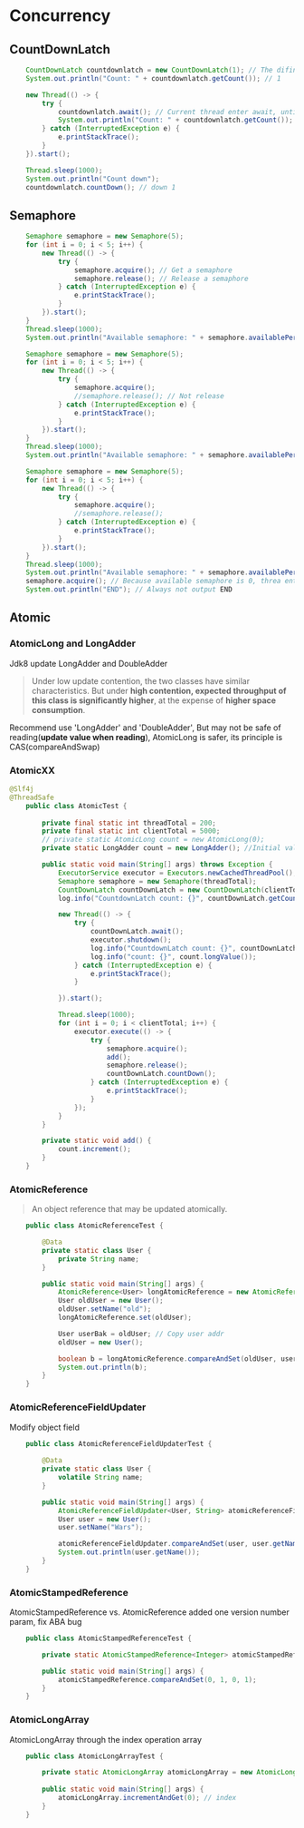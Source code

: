# Concurrency

## CountDownLatch
``` java
	CountDownLatch countdownlatch = new CountDownLatch(1); // The difinition count is 1
	System.out.println("Count: " + countdownlatch.getCount()); // 1

	new Thread(() -> {
		try {
			countdownlatch.await(); // Current thread enter await, until count reduced to 0
			System.out.println("Count: " + countdownlatch.getCount()); // 0
		} catch (InterruptedException e) {
			e.printStackTrace();
		}
	}).start();

	Thread.sleep(1000);
	System.out.println("Count down");
	countdownlatch.countDown(); // down 1
```

## Semaphore
``` java
    Semaphore semaphore = new Semaphore(5);
    for (int i = 0; i < 5; i++) {
        new Thread(() -> {
            try {
                semaphore.acquire(); // Get a semaphore
                semaphore.release(); // Release a semaphore
            } catch (InterruptedException e) {
                e.printStackTrace();
            }
        }).start();
    }
   	Thread.sleep(1000);
    System.out.println("Available semaphore: " + semaphore.availablePermits()); // 5
```
``` java
    Semaphore semaphore = new Semaphore(5);
    for (int i = 0; i < 5; i++) {
        new Thread(() -> {
            try {
                semaphore.acquire();
                //semaphore.release(); // Not release
            } catch (InterruptedException e) {
                e.printStackTrace();
            }
        }).start();
    }
    Thread.sleep(1000);
    System.out.println("Available semaphore: " + semaphore.availablePermits()); // 0
```
``` java
	Semaphore semaphore = new Semaphore(5);
	for (int i = 0; i < 5; i++) {
		new Thread(() -> {
			try {
				semaphore.acquire();
				//semaphore.release();
			} catch (InterruptedException e) {
				e.printStackTrace();
			}
		}).start();
	}
	Thread.sleep(1000);
	System.out.println("Available semaphore: " + semaphore.availablePermits()); // 0
	semaphore.acquire(); // Because available semaphore is 0, threa enters await status, until available gt 0
	System.out.println("END"); // Always not output END
```

## Atomic

### AtomicLong and LongAdder
Jdk8 update LongAdder and DoubleAdder  
> Under low update contention, the two classes have similar characteristics. But under 
**high contention, expected throughput of this class is significantly higher**, at the 
expense of **higher space consumption**.

Recommend use 'LongAdder' and 'DoubleAdder',
But may not be safe of reading(**update value when reading**), AtomicLong is safer, its principle is CAS(compareAndSwap)

### AtomicXX
``` java
@Slf4j
@ThreadSafe
    public class AtomicTest {
        
        private final static int threadTotal = 200;
        private final static int clientTotal = 5000;
        // private static AtomicLong count = new AtomicLong(0);
        private static LongAdder count = new LongAdder(); //Initial value is 0

        public static void main(String[] args) throws Exception {
            ExecutorService executor = Executors.newCachedThreadPool();
            Semaphore semaphore = new Semaphore(threadTotal);
            CountDownLatch countDownLatch = new CountDownLatch(clientTotal);
            log.info("CountdownLatch count: {}", countDownLatch.getCount());

            new Thread(() -> {
                try {
                    countDownLatch.await();
                    executor.shutdown();
                    log.info("CountdownLatch count: {}", countDownLatch.getCount());
                    log.info("count: {}", count.longValue());
                } catch (InterruptedException e) {
                    e.printStackTrace();
                }

            }).start();

            Thread.sleep(1000);
            for (int i = 0; i < clientTotal; i++) {
                executor.execute(() -> {
                    try {
                        semaphore.acquire();
                        add();
                        semaphore.release();
                        countDownLatch.countDown();
                    } catch (InterruptedException e) {
                        e.printStackTrace();
                    }
                });
            }
        }

        private static void add() {
            count.increment();
        }
    }
```

### AtomicReference
> An object reference that may be updated atomically. 
``` java
    public class AtomicReferenceTest {

        @Data
        private static class User {
            private String name;
        }

        public static void main(String[] args) {
            AtomicReference<User> longAtomicReference = new AtomicReference<>();
            User oldUser = new User();
            oldUser.setName("old");
            longAtomicReference.set(oldUser);

            User userBak = oldUser; // Copy user addr
            oldUser = new User();

            boolean b = longAtomicReference.compareAndSet(oldUser, userBak); // Check addr value, if equals, update it
            System.out.println(b);
        }
    }
```

### AtomicReferenceFieldUpdater
Modify object field
``` java
    public class AtomicReferenceFieldUpdaterTest {
    
        @Data
        private static class User {
            volatile String name;
        }

        public static void main(String[] args) {
            AtomicReferenceFieldUpdater<User, String> atomicReferenceFieldUpdater = AtomicReferenceFieldUpdater.newUpdater(User.class, String.class, "name");
            User user = new User();
            user.setName("Wars");

            atomicReferenceFieldUpdater.compareAndSet(user, user.getName(), "Cat");
            System.out.println(user.getName());
        }
    }
```

### AtomicStampedReference
AtomicStampedReference vs. AtomicReference added one version number param, fix ABA bug
``` java
    public class AtomicStampedReferenceTest {

        private static AtomicStampedReference<Integer> atomicStampedReference = new AtomicStampedReference<>(0, 0);

        public static void main(String[] args) {
            atomicStampedReference.compareAndSet(0, 1, 0, 1);
        }
    }
```

### AtomicLongArray
AtomicLongArray through the index operation array
``` java
    public class AtomicLongArrayTest {

        private static AtomicLongArray atomicLongArray = new AtomicLongArray(new long[]{1L, 2L, 3L});
        
        public static void main(String[] args) {
            atomicLongArray.incrementAndGet(0); // index
        }
    }
```